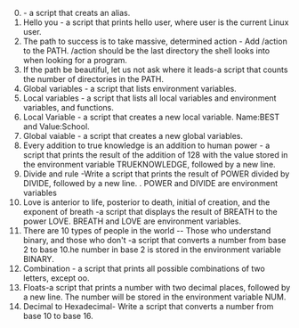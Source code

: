 0. <o>- a script that creats an alias.
1. Hello you - a script that prints hello user, where user is the current Linux user.
2. The path to success is to take massive, determined action - Add /action to the PATH. /action should be the last directory the shell looks into when looking for a program.
3. If the path be beautiful, let us not ask where it leads-a script that counts the number of directories in the PATH.
4. Global variables - a script that lists environment variables.
5. Local variables - a script that lists all local variables and environment variables, and functions.
6. Local Variable - a script  that creates a new local variable. Name:BEST and Value:School.
7. Global vaiable - a script that creates a new global variables.
8. Every addition to true knowledge is an addition to human power - a script that prints the result of the addition of 128 with the value stored in the environment variable TRUEKNOWLEDGE, followed by a new line.
9. Divide and rule -Write a script that prints the result of POWER divided by DIVIDE, followed by a new line.
	. POWER and DIVIDE are environment variables
10. Love is anterior to life, posterior to death, initial of creation, and the exponent of breath -a script that displays the result of BREATH to the power LOVE. BREATH and LOVE are environment variables.
11. There are 10 types of people in the world -- Those who understand binary, and those who don't -a script that converts a number from base 2 to base 10.he number in base 2 is stored in the environment variable BINARY.
12. Combination - a script that prints all possible combinations of two letters, except oo.
13. Floats-a script that prints a number with two decimal places, followed by a new line. The number will be stored in the environment variable NUM.
14. Decimal to Hexadecimal- Write a script that converts a number from base 10 to base 16. 
